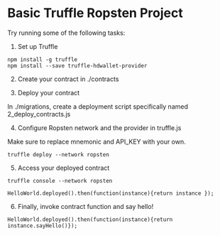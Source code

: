 # Basic Truffle Ropsten Project

Try running some of the following tasks:

1. Set up Truffle
```shell
npm install -g truffle
npm install --save truffle-hdwallet-provider
```

2. Create your contract in ./contracts

3. Deploy your contract

In ./migrations, create a deployment script specifically named 2_deploy_contracts.js

4. Configure Ropsten network and the provider in truffle.js

Make sure to replace mnemonic and API_KEY with your own.
```shell
truffle deploy --network ropsten
```

5. Access your deployed contract
```shell
truffle console --network ropsten
```

```shell
HelloWorld.deployed().then(function(instance){return instance });
```

6. Finally, invoke contract function and say hello!
```shell
HelloWorld.deployed().then(function(instance){return instance.sayHello()});
```
